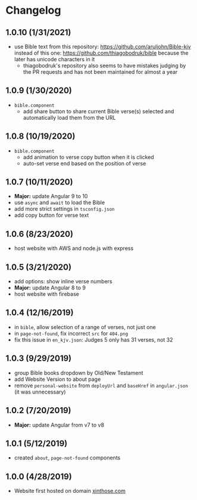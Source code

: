 # Changelog

## 1.0.10 (1/31/2021)

- use Bible text from this repository: <https://github.com/aruljohn/Bible-kjv> instead of this one: <https://github.com/thiagobodruk/bible> because the later has unicode characters in it
  - thiagobodruk's repository also seems to have mistakes judging by the PR requests and has not been maintained for almost a year

## 1.0.9 (1/30/2020)

- `bible.component`
  - add share button to share current Bible verse(s) selected and automatically load them from the URL

## 1.0.8 (10/19/2020)

- `bible.component`
  - add animation to verse copy button when it is clicked
  - auto-set verse end based on the position of verse 

## 1.0.7 (10/11/2020)

- **Major:** update Angular 9 to 10
- use `async` and `await` to load the Bible
- add more strict settings in `tsconfig.json`
- add copy button for verse text

## 1.0.6 (8/23/2020)

- host website with AWS and node.js with express

## 1.0.5 (3/21/2020)

- add options: show inline verse numbers
- **Major:** update Angular 8 to 9
- host website with firebase

## 1.0.4 (12/16/2019)

- in `bible`, allow selection of a range of verses, not just one
- in `page-not-found`, fix incorrect `src` for `404.png`
- fix this issue in `en_kjv.json`: Judges 5 only has 31 verses, not 32

## 1.0.3 (9/29/2019)

- group Bible books dropdown by Old/New Testament
- add Website Version to about page
- remove `personal-website` from `deployUrl` and `baseHref` in `angular.json` (it was unnecessary)

## 1.0.2 (7/20/2019)

- **Major:** update Angular from v7 to v8

## 1.0.1 (5/12/2019)

- created `about`, `page-not-found` components

## 1.0.0 (4/28/2019)

- Website first hosted on domain [xinthose.com](http://www.xinthose.com)
